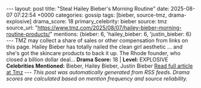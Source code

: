 --- layout: post title: "Steal Hailey Bieber's Morning Routine" date: 2025-08-07 07:22:54 +0000 categories: gossip tags: [bieber, source-tmz, drama-explosive] drama_score: 18 primary_celebrity: bieber source: tmz source_url: "https://www.tmz.com/2025/08/07/hailey-bieber-morning-routine-products/" mentions: {bieber: 6, 'hailey_bieber: 6, 'justin_bieber: 6} --- TMZ may collect a share of sales or other compensation from links on this page. Hailey Bieber has totally nailed the clean girl aesthetic ... and she's got the skincare products to back it up. The Rhode founder, who closed a billion dollar deal… **Drama Score:** 18 | **Level:** EXPLOSIVE **Celebrities Mentioned:** Bieber, Hailey Bieber, Justin Bieber [Read full article at Tmz](https://www.tmz.com/2025/08/07/hailey-bieber-morning-routine-products/) --- *This post was automatically generated from RSS feeds. Drama scores are calculated based on mention frequency and source reliability.*